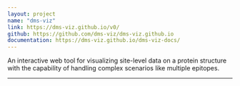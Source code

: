 ```yaml
---
layout: project
name: "dms-viz"
link: https://dms-viz.github.io/v0/
github: https://github.com/dms-viz/dms-viz.github.io
documentation: https://dms-viz.github.io/dms-viz-docs/
---
```


An interactive web tool for visualizing site-level data on a protein structure with the capability of handling complex scenarios like multiple epitopes.

---
